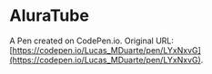 # AluraTube

A Pen created on CodePen.io. Original URL: [https://codepen.io/Lucas_MDuarte/pen/LYxNxvG](https://codepen.io/Lucas_MDuarte/pen/LYxNxvG).


